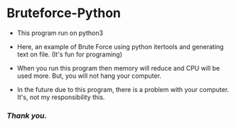 # Bruteforce-Python

- This program run on python3

- Here, an example of Brute Force using python itertools and generating text on file. (It's fun for programing)

- When you run this program then memory will reduce and CPU will be used more. But, you will not hang your computer.

- In the future due to this program, there is a problem with your computer. It's, not my responsibility this.

### ***Thank you.***